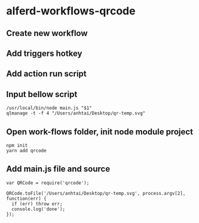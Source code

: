 # alferd-workflows-qrcode

## Create new workflow

## Add triggers hotkey

## Add action run script

## Input bellow script

    /usr/local/bin/node main.js "$1"
    qlmanage -t -f 4 "/Users/anhtai/Desktop/qr-temp.svg"
    
## Open work-flows folder, init node module project

    npm init
    yarn add qrcode
    
## Add main.js file and source

    var QRCode = require('qrcode');

    QRCode.toFile('/Users/anhtai/Desktop/qr-temp.svg', process.argv[2], function(err) {
      if (err) throw err;
      console.log('done');
    });
